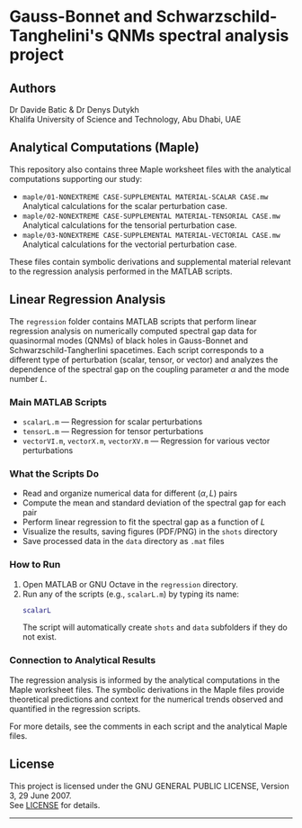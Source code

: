 # Gauss-Bonnet and Schwarzschild-Tanghelini's QNMs spectral analysis project

## Authors
Dr Davide Batic & Dr Denys Dutykh  
Khalifa University of Science and Technology, Abu Dhabi, UAE

## Analytical Computations (Maple)

This repository also contains three Maple worksheet files with the analytical computations supporting our study:

- `maple/01-NONEXTREME CASE-SUPPLEMENTAL MATERIAL-SCALAR CASE.mw`  
  Analytical calculations for the scalar perturbation case.
- `maple/02-NONEXTREME CASE-SUPPLEMENTAL MATERIAL-TENSORIAL CASE.mw`  
  Analytical calculations for the tensorial perturbation case.
- `maple/03-NONEXTREME CASE-SUPPLEMENTAL MATERIAL-VECTORIAL CASE.mw`  
  Analytical calculations for the vectorial perturbation case.

These files contain symbolic derivations and supplemental material relevant to the regression analysis performed in the MATLAB scripts.

## Linear Regression Analysis

The `regression` folder contains MATLAB scripts that perform linear regression analysis on numerically computed spectral gap data for quasinormal modes (QNMs) of black holes in Gauss-Bonnet and Schwarzschild-Tangherlini spacetimes. Each script corresponds to a different type of perturbation (scalar, tensor, or vector) and analyzes the dependence of the spectral gap on the coupling parameter $\alpha$ and the mode number $L$.

### Main MATLAB Scripts
- `scalarL.m` — Regression for scalar perturbations
- `tensorL.m` — Regression for tensor perturbations
- `vectorVI.m`, `vectorX.m`, `vectorXV.m` — Regression for various vector perturbations

### What the Scripts Do
- Read and organize numerical data for different $(\alpha, L)$ pairs
- Compute the mean and standard deviation of the spectral gap for each pair
- Perform linear regression to fit the spectral gap as a function of $L$
- Visualize the results, saving figures (PDF/PNG) in the `shots` directory
- Save processed data in the `data` directory as `.mat` files

### How to Run
1. Open MATLAB or GNU Octave in the `regression` directory.
2. Run any of the scripts (e.g., `scalarL.m`) by typing its name:
   ```matlab
   scalarL
   ```
   The script will automatically create `shots` and `data` subfolders if they do not exist.

### Connection to Analytical Results
The regression analysis is informed by the analytical computations in the Maple worksheet files. The symbolic derivations in the Maple files provide theoretical predictions and context for the numerical trends observed and quantified in the regression scripts.

For more details, see the comments in each script and the analytical Maple files.

## License
This project is licensed under the GNU GENERAL PUBLIC LICENSE, Version 3, 29 June 2007.  
See [LICENSE](LICENSE) for details.

---
